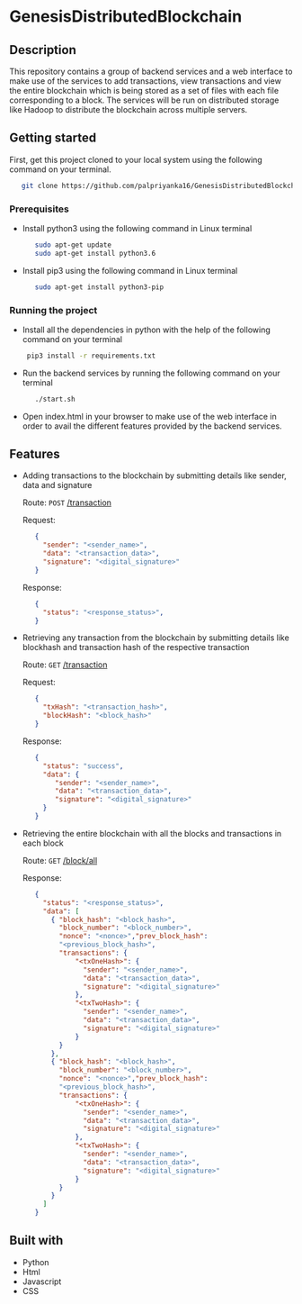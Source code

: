 # GenesisDistributedBlockchain

## Description

This repository contains a group of backend services and a web interface to make use of the services to add transactions, view transactions and view the entire blockchain which is being stored as a set of files with each file corresponding to a block. The services will be run on distributed storage like Hadoop to distribute the blockchain across multiple servers.

## Getting started

First, get this project cloned to your local system using the following command on your terminal.

```bash
   git clone https://github.com/palpriyanka16/GenesisDistributedBlockchain.git
```

### Prerequisites

* Install python3 using the following command in Linux terminal
   ```bash
      sudo apt-get update
      sudo apt-get install python3.6  
    ```

* Install pip3 using the following command in Linux terminal
   ```bash
      sudo apt-get install python3-pip
   ```
### Running the project

* Install all the dependencies in python with the help of the following command on your terminal

  ```bash
   pip3 install -r requirements.txt
  ```

* Run the backend services by running the following command on your terminal

  ```bash
     ./start.sh
  ```

* Open index.html in your browser to make use of the web interface in order to avail the different features provided by the backend services.


## Features

* Adding transactions to the blockchain by submitting details like sender, data and signature

   Route: `POST` [/transaction]()
 
   Request: 
    
   ```json
      { 
        "sender": "<sender_name>",
        "data": "<transaction_data>",
        "signature": "<digital_signature>"
      }
   ```
   Response:

   ```json
      { 
        "status": "<response_status>",
      }
   ```
* Retrieving any transaction from the blockchain by submitting details like blockhash and transaction hash of the respective transaction

   Route: `GET` [/transaction]()
 
   Request: 
    
   ```json
      { 
        "txHash": "<transaction_hash>",
        "blockHash": "<block_hash>"
      }
   ```
   Response:

   ```json
      { 
        "status": "success", 
        "data": {
           "sender": "<sender_name>",
           "data": "<transaction_data>",
           "signature": "<digital_signature>"
        }
      }
   ```
* Retrieving the entire blockchain with all the blocks and transactions in each block

   Route: `GET` [/block/all]()
 
   Response:

   ```json
      { 
        "status": "<response_status>",
        "data": [
          { "block_hash": "<block_hash>",
            "block_number": "<block_number>",
            "nonce": "<nonce>","prev_block_hash": 
            "<previous_block_hash>",
            "​​​transactions": {
                "<txOneHash>": {
                  "sender": "<sender_name>",
                  "data": "<transaction_data>",
                  "signature": "<digital_signature>"
                },
                "<txTwoHash>": {
                  "sender": "<sender_name>",
                  "data": "<transaction_data>",
                  "signature": "<digital_signature>"
                }
            }
          },
          { "block_hash": "<block_hash>",
            "block_number": "<block_number>",
            "nonce": "<nonce>","prev_block_hash": 
            "<previous_block_hash>",
            "​​​transactions": {
                "<txOneHash>": {
                  "sender": "<sender_name>",
                  "data": "<transaction_data>",
                  "signature": "<digital_signature>"
                },
                "<txTwoHash>": {
                  "sender": "<sender_name>",
                  "data": "<transaction_data>",
                  "signature": "<digital_signature>"
                }
            }
          }
        ]
      }
   ```

## Built with

* Python
* Html
* Javascript
* CSS

